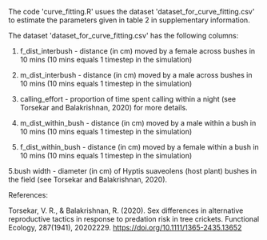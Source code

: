 The code 'curve_fitting.R' usues the dataset 'dataset_for_curve_fitting.csv' to estimate the parameters given in table 2 in supplementary information.

The dataset 'dataset_for_curve_fitting.csv' has the following columns:

1. f_dist_interbush - distance (in cm) moved by a female across bushes in 10 mins (10 mins equals 1 timestep in the simulation)

2. m_dist_interbush - distance (in cm) moved by a male across bushes in 10 mins (10 mins equals 1 timestep in the simulation)

3. calling_effort - proportion of time spent calling within a night (see Torsekar and Balakrishnan, 2020) for more details.

4. m_dist_within_bush - distance (in cm) moved by a male within a bush in 10 mins (10 mins equals 1 timestep in the simulation)


4. f_dist_within_bush - distance (in cm) moved by a female within a bush in 10 mins (10 mins equals 1 timestep in the simulation)

5.bush width  - diameter (in cm) of Hyptis suaveolens (host plant) bushes in the field (see Torsekar and Balakrishnan, 2020).

References:

Torsekar, V. R., & Balakrishnan, R. (2020). Sex differences in alternative reproductive tactics in response to predation risk in tree crickets. Functional Ecology, 287(1941), 20202229. https://doi.org/10.1111/1365-2435.13652
 
